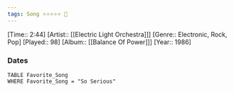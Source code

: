 ```yaml
---
tags: Song ⭐⭐⭐⭐⭐ 💛
---
```

[Time:: 2:44]
[Artist:: [[Electric Light Orchestra]]]
[Genre:: Electronic, Rock, Pop]
[Played:: 98]
[Album:: [[Balance Of Power]]]
[Year:: 1986]
### Dates
````dataview
TABLE Favorite_Song
WHERE Favorite_Song = "So Serious"
````